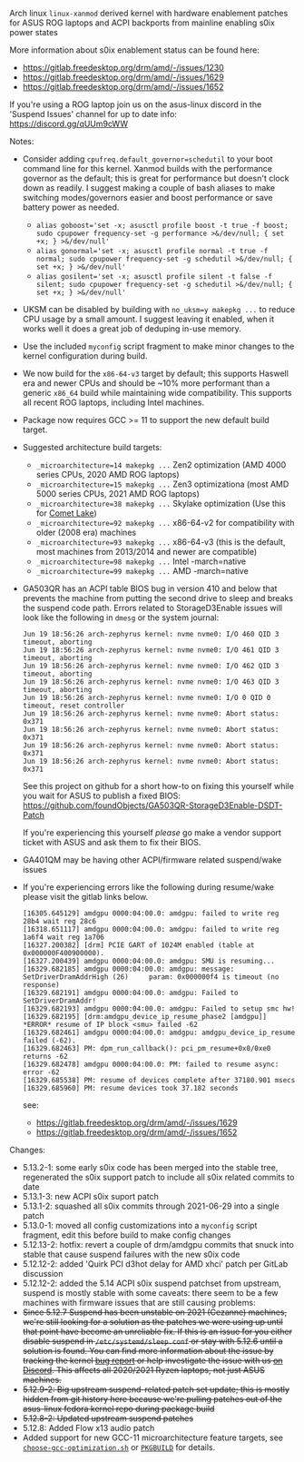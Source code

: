 
Arch linux `linux-xanmod` derived kernel with hardware enablement patches for ASUS ROG laptops and ACPI backports from mainline enabling s0ix power states

More information about s0ix enablement status can be found here:
  - https://gitlab.freedesktop.org/drm/amd/-/issues/1230
  - https://gitlab.freedesktop.org/drm/amd/-/issues/1629
  - https://gitlab.freedesktop.org/drm/amd/-/issues/1652

If you're using a ROG laptop join us on the asus-linux discord in the 'Suspend Issues' channel for up to date info: https://discord.gg/qUUm9cWW

Notes:

  - Consider adding `cpufreq.default_governor=schedutil` to your boot command line for this kernel. Xanmod builds with the performance governor as the default; this is great for performance but doesn't clock down as readily. I suggest making a couple of bash aliases to make switching modes/governors easier and boost performance or save battery power as needed.

    * `alias goboost='set -x; asusctl profile boost -t true -f boost; sudo cpupower frequency-set -g performance >&/dev/null; { set +x; } >&/dev/null'`
    * `alias gonormal='set -x; asusctl profile normal -t true -f normal; sudo cpupower frequency-set -g schedutil >&/dev/null; { set +x; } >&/dev/null'`
    * `alias gosilent='set -x; asusctl profile silent -t false -f silent; sudo cpupower frequency-set -g schedutil >&/dev/null; { set +x; } >&/dev/null'`

  - UKSM can be disabled by building with `no_uksm=y makepkg ...` to reduce CPU usage by a small amount. I suggest leaving it enabled, when it works well it does a great job of deduping in-use memory.

  - Use the included `myconfig` script fragment to make minor changes to the kernel configuration during build.

  - We now build for the `x86-64-v3` target by default; this supports Haswell era and newer CPUs and should be ~10% more performant than a generic `x86_64` build while maintaining wide compatibility. This supports all recent ROG laptops, including Intel machines.
  - Package now requires GCC >= 11 to support the new default build target.
  - Suggested architecture build targets:

    * `_microarchitecture=14 makepkg ...` Zen2 optimization (AMD 4000 series CPUs, 2020 AMD ROG laptops)
    * `_microarchitecture=15 makepkg ...` Zen3 optimizationa (most AMD 5000 series CPUs, 2021 AMD ROG laptops)
    * `_microarchitecture=38 makepkg ...` Skylake optimization (Use this for [Comet Lake](https://wiki.gentoo.org/wiki/Safe_CFLAGS#Skylake.2C_Kaby_Lake.2C_Kaby_Lake_R.2C_Coffee_Lake.2C_Comet_Lake))
    * `_microarchitecture=92 makepkg ...` x86-64-v2 for compatibility with older (2008 era) machines
    * `_microarchitecture=93 makepkg ...` x86-64-v3 (this is the default, most machines from 2013/2014 and newer are compatible)
    * `_microarchitecture=98 makepkg ...` Intel -march=native
    * `_microarchitecture=99 makepkg ...` AMD -march=native 

  - GA503QR has an ACPI table BIOS bug in version 410 and below that prevents the machine from putting the second drive to sleep and breaks the suspend code path.
    Errors related to StorageD3Enable issues will look like the following in `dmesg` or the system journal:
    ```log
    Jun 19 18:56:26 arch-zephyrus kernel: nvme nvme0: I/O 460 QID 3 timeout, aborting
    Jun 19 18:56:26 arch-zephyrus kernel: nvme nvme0: I/O 461 QID 3 timeout, aborting
    Jun 19 18:56:26 arch-zephyrus kernel: nvme nvme0: I/O 462 QID 3 timeout, aborting
    Jun 19 18:56:26 arch-zephyrus kernel: nvme nvme0: I/O 463 QID 3 timeout, aborting
    Jun 19 18:56:26 arch-zephyrus kernel: nvme nvme0: I/O 0 QID 0 timeout, reset controller
    Jun 19 18:56:26 arch-zephyrus kernel: nvme nvme0: Abort status: 0x371
    Jun 19 18:56:26 arch-zephyrus kernel: nvme nvme0: Abort status: 0x371
    Jun 19 18:56:26 arch-zephyrus kernel: nvme nvme0: Abort status: 0x371
    Jun 19 18:56:26 arch-zephyrus kernel: nvme nvme0: Abort status: 0x371
    ```
    See this project on github for a short how-to on fixing this yourself while you wait for ASUS to publish a fixed BIOS:
    https://github.com/foundObjects/GA503QR-StorageD3Enable-DSDT-Patch

    If you're experiencing this yourself *please* go make a vendor support ticket with ASUS and ask them to fix their BIOS.

  - GA401QM may be having other ACPI/firmware related suspend/wake issues

  - If you're experiencing errors like the following during resume/wake please visit the gitlab links below.
    ```log
    [16305.645129] amdgpu 0000:04:00.0: amdgpu: failed to write reg 28b4 wait reg 28c6
    [16318.651117] amdgpu 0000:04:00.0: amdgpu: failed to write reg 1a6f4 wait reg 1a706
    [16327.200382] [drm] PCIE GART of 1024M enabled (table at 0x000000F400900000).
    [16327.200439] amdgpu 0000:04:00.0: amdgpu: SMU is resuming...
    [16329.682185] amdgpu 0000:04:00.0: amdgpu: message: SetDriverDramAddrHigh (26) 	param: 0x000000f4 is timeout (no response)
    [16329.682191] amdgpu 0000:04:00.0: amdgpu: Failed to SetDriverDramAddr!
    [16329.682193] amdgpu 0000:04:00.0: amdgpu: Failed to setup smc hw!
    [16329.682195] [drm:amdgpu_device_ip_resume_phase2 [amdgpu]] *ERROR* resume of IP block <smu> failed -62
    [16329.682461] amdgpu 0000:04:00.0: amdgpu: amdgpu_device_ip_resume failed (-62).
    [16329.682463] PM: dpm_run_callback(): pci_pm_resume+0x0/0xe0 returns -62
    [16329.682478] amdgpu 0000:04:00.0: PM: failed to resume async: error -62
    [16329.685538] PM: resume of devices complete after 37180.901 msecs
    [16329.685960] PM: resume devices took 37.182 seconds
    ```
    see:
    - https://gitlab.freedesktop.org/drm/amd/-/issues/1629
    - https://gitlab.freedesktop.org/drm/amd/-/issues/1652


Changes:

  - 5.13.2-1:   some early s0ix code has been merged into the stable tree, regenerated the s0ix support patch to include all s0ix related commits to date
  - 5.13.1-3:   new ACPI s0ix suport patch
  - 5.13.1-2:   squashed all s0ix commits through 2021-06-29 into a single patch
  - 5.13.0-1:   moved all config customizations into a `myconfig` script fragment, edit this before build to make config changes
  - 5.12.13-2:  hotfix: revert a couple of drm/amdgpu commits that snuck into stable that cause suspend failures with the new s0ix code
  - 5.12.12-2:  added 'Quirk PCI d3hot delay for AMD xhci' patch per GitLab discussion
  - 5.12.12-2:  added the 5.14 ACPI s0ix suspend patchset from upstream, suspend is mostly stable with some caveats: there seem to be a few machines with firmware issues that are still causing problems:
  - ~~Since 5.12.7 Suspend has been unstable on 2021 (Cezanne) machines, we're still looking for a solution as the patches we were using up until that point have become an unreliable fix. If this is an issue for you either disable suspend in `/etc/systemd/sleep.conf` or stay with 5.12.6 until a solution is found. You can find more information about the issue by tracking the kernel [bug report](https://gitlab.freedesktop.org/drm/amd/-/issues/1230#note_947255) or help investigate the issue with us [on Discord](https://discord.gg/JW7yywZn). This affects all 2020/2021 Ryzen laptops, not just ASUS machines.~~
  - ~~5.12.9-2: Big upstream suspend-related patch set update; this is mostly hidden from git history here because we're pulling patches out of the asus-linux fedora kernel repo during package build~~
  - ~~5.12.8-2: Updated upstream suspend patches~~
  - 5.12.8: Added Flow x13 audio patch
  - Added support for new GCC-11 microarchitecture feature targets, see [`choose-gcc-optimization.sh`](choose-gcc-optimization.sh) or [`PKGBUILD`](PKGBUILD) for details.

